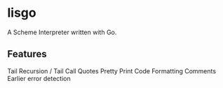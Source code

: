 # lisgo
A Scheme Interpreter written with Go.
## Features
Tail Recursion / Tail Call
Quotes
Pretty Print
Code Formatting
Comments
Earlier error detection 
